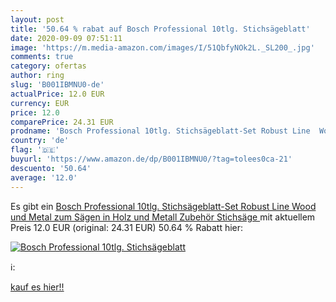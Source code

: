 ```yaml
---
layout: post
title: '50.64 % rabat auf Bosch Professional 10tlg. Stichsägeblatt'
date: 2020-09-09 07:51:11
image: 'https://m.media-amazon.com/images/I/51QbfyNOk2L._SL200_.jpg'
comments: true
category: ofertas
author: ring
slug: 'B001IBMNU0-de'
actualPrice: 12.0 EUR
currency: EUR
price: 12.0
comparePrice: 24.31 EUR
prodname: 'Bosch Professional 10tlg. Stichsägeblatt-Set Robust Line  Wood und Metal zum Sägen in Holz und Metall  Zubehör Stichsäge '
country: 'de'
flag: '🇩🇪'
buyurl: 'https://www.amazon.de/dp/B001IBMNU0/?tag=tolees0ca-21'
descuento: '50.64'
average: '12.0'
---
```


Es gibt ein [Bosch Professional 10tlg. Stichsägeblatt-Set Robust Line  Wood und Metal zum Sägen in Holz und Metall  Zubehör Stichsäge ](https://www.amazon.de/dp/B001IBMNU0/?tag=tolees0ca-21) mit aktuellem Preis 12.0 EUR (original: 24.31 EUR) 50.64 % Rabatt hier:

[![Bosch Professional 10tlg. Stichsägeblatt](https://m.media-amazon.com/images/I/51QbfyNOk2L._SL200_.jpg)](https://www.amazon.de/dp/B001IBMNU0/?tag=tolees0ca-21)

ℹ️:


[kauf es hier!!](https://www.amazon.de/dp/B001IBMNU0/?tag=tolees0ca-21)
